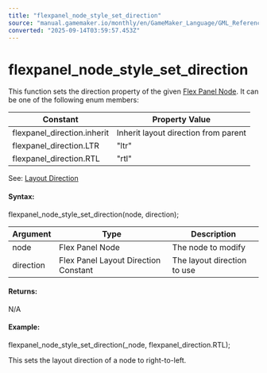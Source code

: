 ```yaml
---
title: "flexpanel_node_style_set_direction"
source: "manual.gamemaker.io/monthly/en/GameMaker_Language/GML_Reference/Flex_Panels/Function_Reference/Styling_Functions/flexpanel_node_style_set_direction.htm"
converted: "2025-09-14T03:59:57.453Z"
---
```


# flexpanel\_node\_style\_set\_direction

This function sets the direction property of the given [Flex Panel Node](../flexpanel_create_node.md). It can be one of the following enum members:

| Constant | Property Value |
| --- | --- |
| flexpanel_direction.inherit | Inherit layout direction from parent |
| flexpanel_direction.LTR | "ltr" |
| flexpanel_direction.RTL | "rtl" |

See: [Layout Direction](../../Flex_Panels_Styling.htm#layout)

#### Syntax:

flexpanel\_node\_style\_set\_direction(node, direction);

| Argument | Type | Description |
| --- | --- | --- |
| node | Flex Panel Node | The node to modify |
| direction | Flex Panel Layout Direction Constant | The layout direction to use |

#### Returns:

N/A

#### Example:

flexpanel\_node\_style\_set\_direction(\_node, flexpanel\_direction.RTL);

This sets the layout direction of a node to right-to-left.
